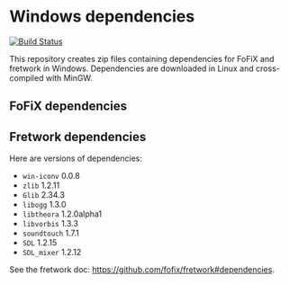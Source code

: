 # Windows dependencies

[![Build Status](https://travis-ci.org/fofix/win-dependencies.svg?branch=master)](https://travis-ci.org/fofix/win-dependencies)


This repository creates zip files containing dependencies for FoFiX and fretwork
in Windows. Dependencies are downloaded in Linux and cross-compiled with MinGW.

## FoFiX dependencies

## Fretwork dependencies

Here are versions of dependencies:

- `win-iconv` 0.0.8
- `zlib` 1.2.11
- `Glib` 2.34.3
- `libogg` 1.3.0
- `libtheora` 1.2.0alpha1
- `libvorbis` 1.3.3
- `soundtouch` 1.7.1
- `SDL` 1.2.15
- `SDL_mixer` 1.2.12

See the fretwork doc: https://github.com/fofix/fretwork#dependencies.
